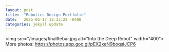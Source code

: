 ```yaml
---
layout: post
title:  "Robotics Design Portfolio"
date:   2025-05-17 12:33:22 -0400
categories: jekyll update
---
```

<img src="/images/finalRebar.jpg alt="Into the Deep Robot" width="400">
More photos: https://photos.app.goo.gl/pEX2xeN9boqsiJCP6


